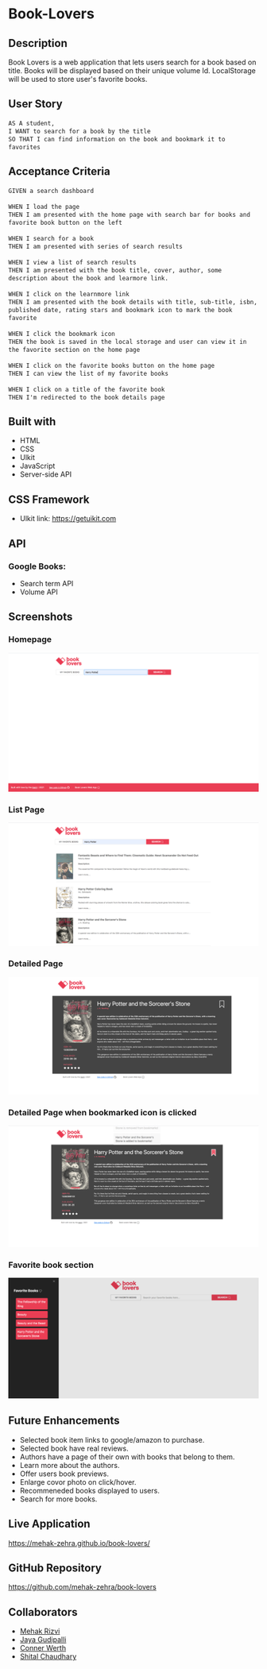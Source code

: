 # Book-Lovers

## Description

Book Lovers is a web application that lets users search for a book based on title. Books will be displayed based on their unique volume Id. LocalStorage will be used to store user's favorite books.

## User Story

```
AS A student,
I WANT to search for a book by the title 
SO THAT I can find information on the book and bookmark it to favorites
```

## Acceptance Criteria

```
GIVEN a search dashboard

WHEN I load the page
THEN I am presented with the home page with search bar for books and favorite book button on the left

WHEN I search for a book
THEN I am presented with series of search results

WHEN I view a list of search results
THEN I am presented with the book title, cover, author, some description about the book and learmore link.

WHEN I click on the learnmore link
THEN I am presented with the book details with title, sub-title, isbn, published date, rating stars and bookmark icon to mark the book favorite

WHEN I click the bookmark icon
THEN the book is saved in the local storage and user can view it in the favorite section on the home page

WHEN I click on the favorite books button on the home page
THEN I can view the list of my favorite books 

WHEN I click on a title of the favorite book
THEN I'm redirected to the book details page
```
## Built with

- HTML
- CSS 
- Ulkit
- JavaScript 
- Server-side API

## CSS Framework

- Ulkit link: https://getuikit.com

## API

### Google Books:
- Search term API
- Volume API

## Screenshots

### Homepage
![](/assets/images/screenshots/screenshot-1.png)
### List Page
![](/assets/images/screenshots/screenshot-2.png)
### Detailed Page
![](/assets/images/screenshots/screenshot-3.png)
### Detailed Page when bookmarked icon is clicked
![](/assets/images/screenshots/screenshot-5.png)
### Favorite book section
![](/assets/images/screenshots/screenshot-6.png)


## Future Enhancements 
- Selected book item links to google/amazon to purchase.
- Selected book have real reviews. 
- Authors have a page of their own with books that belong to them. 
- Learn more about the authors.
- Offer users book previews.
- Enlarge covor photo on click/hover.
- Recommeneded books displayed to users.
- Search for more books.


## Live Application
https://mehak-zehra.github.io/book-lovers/


## GitHub Repository
https://github.com/mehak-zehra/book-lovers


## Collaborators

- [Mehak Rizvi](https://github.com/mehak-zehra) 
- [Jaya Gudipalli](https://github.com/jaya1983)
- [Conner Werth](https://github.com/Connorw2222)
- [Shital Chaudhary](https://github.com/CHAUDHARYS1)